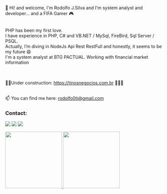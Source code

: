 👋 Hi! and welcome, I'm Rodolfo J.Silva and I'm system analyst and developer... and a FIFA Gamer 🎮
 
<br />PHP has been my first love. 
<br />I have experience in PHP, C# and VB.NET / MySql, FireBird, Sql Server / PSQL.
<br />Actually, I’m diving in NodeJs Api Rest RestFull and honestly, it seems to be my future 😄
<br />I'm a system analyst at BTG PACTUAL. Working with financial market information

<br /><br />
🔧🔧Under construction: https://tinosnegocios.com.br 👨🏽‍💻
<br /><br />

📫 You can find me here: rodolfo0ti@gmail.com

### Contact:

<div>

<a target="_blank" href="https://www.instagram.com/rohdolfu/" target="_blank"><img src="https://img.shields.io/badge/-Instagram-%23E4405F?style=for-the-badge&logo=instagram&logoColor=white" target="_blank"></a>
<a target="_blank" href = "mailto:rodolfo0ti@gmail.com"><img src="https://img.shields.io/badge/Gmail-D14836?style=for-the-badge&logo=gmail&logoColor=white" target="_blank"></a>
<a target="_blank" href="https://www.linkedin.com/in/rodolfoj-silva/" target="_blank"><img src="https://img.shields.io/badge/-LinkedIn-%230077B5?style=for-the-badge&logo=linkedin&logoColor=white" target="_blank"></a>   
</div>

<div>
<a target="_blank" href="https://github.com/seu-usuário-aqui">
<img height="180em" src="https://github-readme-stats.vercel.app/api/top-langs/?username=lrodolfol&layout=compact&langs_count=7&theme=dracula"/>
<img height="180em" src="https://github-readme-stats.vercel.app/api?username=lrodolfol&show_icons=true&theme=dracula&include_all_commits=true&count_private=true"/>
</div>

<!---
lrodolfol/lrodolfol is a ✨ special ✨ repository because its `README.md` (this file) appears on your GitHub profile.
You can click the Preview link to take a look at your changes.
--->
